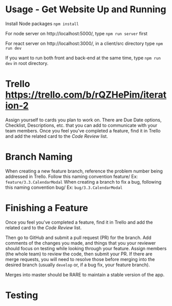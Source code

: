 # Usage - Get Website Up and Running
Install Node packages
` npm install `

For node server on http://localhost:5000/,
type ` npm run server ` first 

For react server on http://localhost:3000/,
in a client/src directory type ` npm run dev ` 

If you want to run both front and back-end at the same time, 
type ` npm run dev ` in root directory. 

# Trello <https://trello.com/b/rQZHePim/iteration-2>
Assign yourself to cards you plan to work on. There are Due Date options, Checklist, Descriptions, etc. that you can add to communicate with your team members. 
Once you feel you've completed a feature, find it in Trello and add the related card to the *Code Review* list. 

# Branch Naming
When creating a new feature branch, reference the problem number being addressed in Trello. 
Follow this naming convention feature/<feature> Ex: ` feature/3.3.CalendarModal `
When creating a branch to fix a bug, following this naming convention bug/<feature> Ex: ` bug/3.3.CalendarModal `

# Finishing a Feature
Once you feel you've completed a feature, find it in Trello and add the related card to the *Code Review* list. 

Then go to GitHub and submit a pull request (PR) for the branch. Add comments of the changes you made, and things that you your reviewer should focus on testing while looking through your feature. Assign members (the whole team) to review the code, then submit your PR.
If there are merge requests, you will need to resolve those before merging into the desired branch (usually ` develop ` or, if a bug fix, your feature branch).

Merges into master should be RARE to maintain a stable version of the app. 

# Testing
